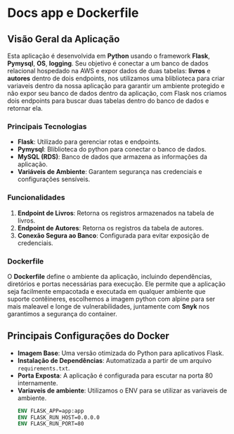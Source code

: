 # Docs app e Dockerfile

## Visão Geral da Aplicação
Esta aplicação é desenvolvida em **Python** usando o framework **Flask**, **Pymysql**, **OS**, **logging**. Seu objetivo é conectar a um banco de dados relacional hospedado na AWS e expor dados de duas tabelas: **livros** e **autores** dentro de dois endpoints, nos utilizamos uma bliblioteca para criar variaveis dentro da nossa aplicação para garantir um ambiente protegido e não expor seu banco de dados dentro da aplicação, com Flask nos criamos dois endpoints para buscar duas tabelas dentro do banco de dados e retornar ela.

### Principais Tecnologias
- **Flask**: Utilizado para gerenciar rotas e endpoints.
- **Pymysql**: Bliblioteca do python para conectar o banco de dados.
- **MySQL (RDS)**: Banco de dados que armazena as informações da aplicação.
- **Variáveis de Ambiente**: Garantem segurança nas credenciais e configurações sensíveis.

### Funcionalidades
1. **Endpoint de Livros**: Retorna os registros armazenados na tabela de livros.
2. **Endpoint de Autores**: Retorna os registros da tabela de autores.
3. **Conexão Segura ao Banco**: Configurada para evitar exposição de credenciais.

### Dockerfile
O **Dockerfile** define o ambiente da aplicação, incluindo dependências, diretórios e portas necessárias para execução. Ele permite que a aplicação seja facilmente empacotada e executada em qualquer ambiente que suporte contêineres, escolhemos a imagem python com alpine para ser mais maleavel e longe de vulnerabilidades, juntamente com **Snyk** nos garantimos a segurança do container.

## Principais Configurações do Docker
- **Imagem Base**: Uma versão otimizada do Python para aplicativos Flask.
- **Instalação de Dependências**: Automatizada a partir de um arquivo `requirements.txt`.
- **Porta Exposta**: A aplicação é configurada para escutar na porta 80 internamente.
- **Variaveis de ambiente**: Utilizamos o ENV para se utilizar as variaveis de ambiente.
    ```Dockerfile
    ENV FLASK_APP=app:app
    ENV FLASK_RUN_HOST=0.0.0.0
    ENV FLASK_RUN_PORT=80
    ```
